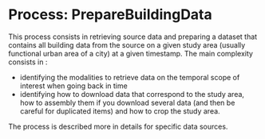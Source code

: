 # Process: PrepareBuildingData 

This process consists in retrieving source data and preparing a dataset that contains all building data from the source on a given study area (usually functional urban area of a city) at a given timestamp. The main complexity consists in :
* identifying the modalities to retrieve data on the temporal scope of interest when going back in time
* identifying how to download data that correspond to the study area, how to assembly them if you download several data (and then be careful for duplicated items) and how to crop the study area.

The process is described more in details for specific data sources.  
